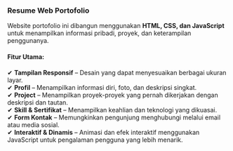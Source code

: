 ### **Resume Web Portofolio**  

Website portofolio ini dibangun menggunakan **HTML, CSS, dan JavaScript** untuk menampilkan informasi pribadi, proyek, dan keterampilan penggunanya.  

#### **Fitur Utama:**  
✔ **Tampilan Responsif** – Desain yang dapat menyesuaikan berbagai ukuran layar.  
✔ **Profil** – Menampilkan informasi diri, foto, dan deskripsi singkat.  
✔ **Project** – Menampilkan proyek-proyek yang pernah dikerjakan dengan deskripsi dan tautan.  
✔ **Skill & Sertifikat** – Menampilkan keahlian dan teknologi yang dikuasai.  
✔ **Form Kontak** – Memungkinkan pengunjung menghubungi melalui email atau media sosial.  
✔ **Interaktif & Dinamis** – Animasi dan efek interaktif menggunakan JavaScript untuk pengalaman pengguna yang lebih menarik.  
